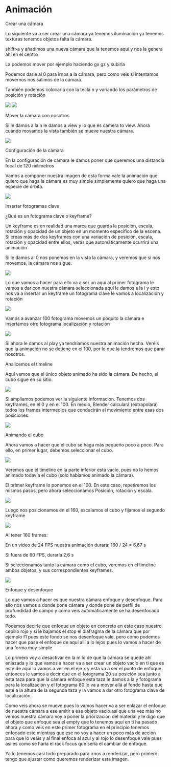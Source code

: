 # Animación

Crear una cámara

Lo siguiente va a ser crear una cámara ya tenemos iluminación ya tenemos texturas tenemos objetos falta la cámara. 

shift>a y añadimos una nueva cámara que la tenemos aquí y nos la genera ahí en el centro

La podemos mover por ejemplo haciendo gx gz y subirla 

Podemos darle al 0 para irnos a la cámara, pero como veis si intentamos movernos nos salimos de la cámara. 

También podemos colocarla con la tecla n y variando los parámetros de posición y rotación

<img src="media/image27.png" id="image27">

<img src="media/image28.png" id="image28">

Mover la cámara con nosotros

Si le damos a la n le damos a view y lo que es camera to view. Ahora cuándo movamos la vista también se mueve nuestra cámara. 

<img src="media/image29.png" id="image29">

Configuración de la cámara

En la configuración de cámara le damos poner que queremos una distancia focal de 120 milímetros

Vamos a componer nuestra imagen de esta forma vale la animación que quiero que haga la cámara es muy simple simplemente quiero que haga una especie de órbita. 

<img src="media/image30.png" id="image30">

Insertar fotogramas clave

¿Qué es un fotograma clave o keyframe?

Un keyframe es en realidad una marca que guarda la posición, escala, rotación y opacidad de un objeto en un momento específico de la escena. Si creas más de dos keyframes con una variación de posición, escala, rotación y opacidad entre ellos, verás que automáticamente ocurrirá una animación

Si le damos al 0 nos ponemos en la vista la cámara, y veremos que si nos movemos, la cámara nos sigue.

<img src="media/image31.png" id="image31">

Lo que vamos a hacer para ello va a ser un aquí al primer fotograma le vamos a dar con nuestra cámara seleccionada aquí le damos a la i y esto nos va a insertar un keyframe un fotograma clave le vamos a localización y rotación 

<img src="media/image32.png" id="image32">

Vamos a avanzar 100 fotograma movemos un poquito la cámara e insertamos otro fotograma localización y rotación

<img src="media/image33.png" id="image33">

 Si ahora le damos al play ya tendríamos nuestra animación hecha. Veréis que la animación no se detiene en el 100, por lo que la tendremos que parar nosotros.

Analicemos el timeline

Aquí vemos que el único objeto animado ha sido la cámara. De hecho, el cubo sigue en su sitio.

<img src="media/image34.png" id="image34">

Si ampliamos podemos ver la siguiente información. Tenemos dos keyframes, en el 0 y en el 100. En medio, Blender calculará (extrapolará) todos los frames intermedios que conducirán al movimiento entre esas dos posiciones.

<img src="media/image35.png" id="image35">

Animando el cubo

Ahora vamos a hacer que el cubo se haga más pequeño poco a poco. Para ello, en primer lugar, debemos seleccionar el cubo.

<img src="media/image36.png" id="image36">

Veremos que el timeline en la parte inferior está vacío, pues no lo hemos animado todavía el cubo (solo habíamos animado la cámara).

El primer keyframe lo ponemos en el 100. En este caso, repetiremos los mismos pasos, pero ahora seleccionamos Posición, rotación y escala.

<img src="media/image37.png" id="image37">

Luego nos posicionamos en el 160, escalamos el cubo y fijamos el segundo keyframe

<img src="media/image38.png" id="image38">

Al tener 160 frames:

En un video de 24 FPS nuestra animación durará: 160 / 24 = 6,67 s

Si fuera de 60 FPS, duraría 2,6 s

Si seleccionamos tanto la cámara como el cubo, veremos en el timeline ambos objetos, y sus correspondientes keyframes.

<img src="media/image39.png" id="image39">

Enfoque y desenfoque

Lo que vamos a hacer es que nuestra cámara enfoque y desenfoque. Para ello nos vamos a donde pone cámara y donde pone de perfil de profundidad de campo y como veis automáticamente se ha desenfocado todo.

Podemos decirle que enfoque un objeto en concreto en este caso nuestro cepillo rojo y si le bajamos el stop el diafragma de la cámara que por ejemplo f1 pues este fondo se nos desenfoque vale, pero cómo podemos hacer que pase el enfoque de aquí allí a lo lejos pues lo vamos a hacer de una forma muy simple 

Lo primero voy a desactivar en la m lo de que la cámara se quede ahí enlazada y lo que vamos a hacer va a ser crear un objeto vacío en ti que es este de aquí lo vamos a ver en el eje x y esta va a ser el punto de enfoque entonces le vamos a decir que en el fotograma 20 su posición sea junto a esta taza para que la cámara enfoque esta taza le damos a la y fotograma para la localización y el fotograma 80 lo va a mover allá al fondo hasta que esté a la altura de la segunda taza y la vamos a dar otro fotograma clave de localización.

Como veis ahora se mueve pues lo vamos hacer va a ser enlazar el enfoque de nuestra cámara a ese emitir a ese objeto vacío así que una vez más no vemos nuestra cámara voy a poner la priorización del material y le digo que el objeto que enfoque sea el empty que lo tenemos aquí en ti ha pasado ahora y como veis en este primer fotograma en el principio tenemos enfocado este mientras que ese no voy a hacer un poco más de acción para que lo veáis y al final enfoca al azul y al rojo lo desenfoque vale pues así es como se haría el rack focus que sería el cambiar de enfoque. 

Ya lo tenemos casi todo preparado para irnos a renderizar, pero primero tengo que ajustar como queremos renderizar esta imagen. 

<div class="break"></div>
